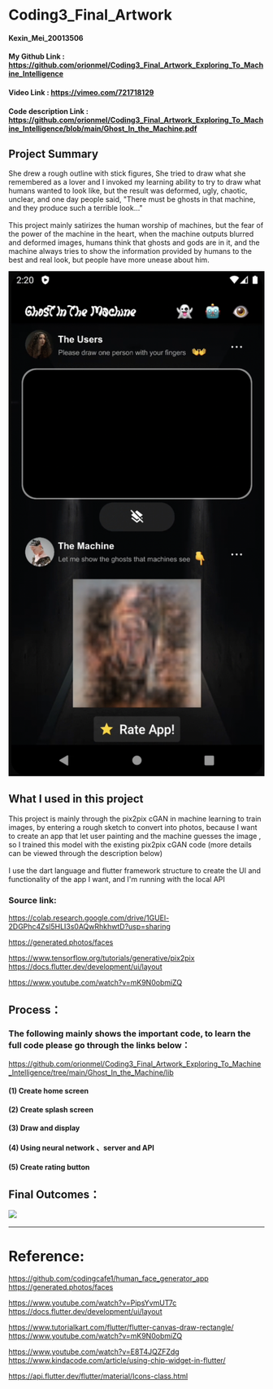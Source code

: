 # Coding3_Final_Artwork
#### Kexin_Mei_20013506
#### My Github Link : https://github.com/orionmel/Coding3_Final_Artwork_Exploring_To_Machine_Intelligence
#### Video Link : https://vimeo.com/721718129
#### Code description Link : https://github.com/orionmel/Coding3_Final_Artwork_Exploring_To_Machine_Intelligence/blob/main/Ghost_In_the_Machine.pdf

## Project Summary
She drew a rough outline with stick figures, She tried to draw what she remembered as a lover and I invoked my learning ability to try to draw what humans wanted to look like, but the result was deformed, ugly, chaotic, unclear, and one day people said, "There must be ghosts in that machine, and they produce such a terrible look..."<br>
<br>
This project mainly satirizes the human worship of machines, but the fear of the power of the machine in the heart, when the machine outputs blurred and deformed images, humans think that ghosts and gods are in it, and the machine always tries to show the information provided by humans to the best and real look, but people have more unease about him.

![](https://github.com/orionmel/Coding3_Final_Artwork_Exploring_To_Machine_Intelligence/blob/main/img/mainpage.png)


## What I used in this project
This project is mainly through the pix2pix cGAN in machine learning to train images, by entering a rough sketch to convert into photos, because I want to create an app that let user painting and the machine guesses the image , so I trained this model with the existing pix2pix cGAN code (more details can be viewed through the description below)
<br>
<br>
I use the dart language and flutter framework structure to create the UI and functionality of the app I want, and I'm running with the local API

### Source link:
https://colab.research.google.com/drive/1GUEl-2DGPhc4Zsl5HLI3s0AQwRhkhwtD?usp=sharing 

https://generated.photos/faces

https://www.tensorflow.org/tutorials/generative/pix2pix https://docs.flutter.dev/development/ui/layout

https://www.youtube.com/watch?v=mK9N0obmiZQ


## Process：
### The following mainly shows the important code, to learn the full code please go through the links below：
https://github.com/orionmel/Coding3_Final_Artwork_Exploring_To_Machine_Intelligence/tree/main/Ghost_In_the_Machine/lib
#### (1) Create home screen
#### (2) Create splash screen
#### (3) Draw and display
#### (4) Using neural network 、server and API
#### (5) Create rating button

## Final Outcomes：
![](https://github.com/orionmel/Coding3_Final_Artwork_Exploring_To_Machine_Intelligence/blob/main/img/high_fi_page.png)

----------------------
# Reference:
https://github.com/codingcafe1/human_face_generator_app https://generated.photos/faces

https://www.youtube.com/watch?v=PipsYvmUT7c https://docs.flutter.dev/development/ui/layout 

https://www.tutorialkart.com/flutter/flutter-canvas-draw-rectangle/ https://www.youtube.com/watch?v=mK9N0obmiZQ 

https://www.youtube.com/watch?v=E8T4JQZFZdg https://www.kindacode.com/article/using-chip-widget-in-flutter/

https://api.flutter.dev/flutter/material/Icons-class.html
